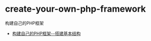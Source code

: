 # create-your-own-php-framework
构建自己的PHP框架

* [构建自己的PHP框架--搭建基本结构](https://github.com/CraryPrimitiveMan/create-your-own-php-framework/blob/master/01.md)
